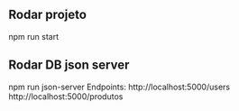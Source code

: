 ## Rodar projeto 
npm run start

## Rodar DB json server 
npm run json-server
Endpoints:
http://localhost:5000/users
http://localhost:5000/produtos